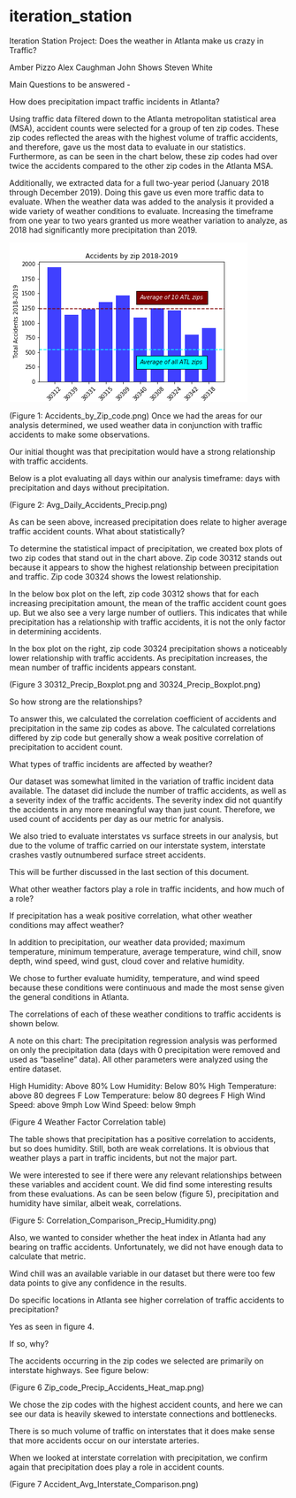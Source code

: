 # iteration_station

Iteration Station Project:
Does the weather in Atlanta make us crazy in Traffic?

Amber Pizzo
Alex Caughman
John Shows
Steven White

Main Questions to be answered -

How does precipitation impact traffic incidents in Atlanta?

Using traffic data filtered down to the Atlanta metropolitan statistical area (MSA), accident counts were selected for a group of ten zip codes.  These zip codes reflected the areas with the highest volume of traffic accidents, and therefore, gave us the most data to evaluate in our statistics. Furthermore, as can be seen in the chart below, these zip codes had over twice the accidents compared to the other zip codes in the Atlanta MSA.

Additionally, we extracted data for a full two-year period (January 2018 through December 2019).  Doing this gave us even more traffic data to evaluate.  When the weather data was added to the analysis it provided a wide variety of weather conditions to evaluate. Increasing the timeframe from one year to two years granted us more weather variation to analyze, as 2018 had significantly more precipitation than 2019. 


![alt text](https://github.com/alexcaughman/iteration_station/blob/master/Images/Accidents_by_Zip_code.png)

(Figure 1:  Accidents_by_Zip_code.png)
Once we had the areas for our analysis determined, we used weather data in conjunction with traffic accidents to make some observations.  

Our initial thought was that precipitation would have a strong relationship with traffic accidents.

Below is a plot evaluating all days within our analysis timeframe: days with precipitation and days without precipitation. 

(Figure 2: Avg_Daily_Accidents_Precip.png)



As can be seen above, increased precipitation does relate to higher average traffic accident counts.  What about statistically? 

To determine the statistical impact of precipitation, we created box plots of two zip codes that stand out in the chart above.  Zip code 30312 stands out because it appears to show the highest relationship between precipitation and traffic.  Zip code 30324 shows the lowest relationship.

In the below box plot on the left, zip code 30312 shows that for each increasing precipitation amount, the mean of the traffic accident count goes up.  But we also see a very large number of outliers.  This indicates that while precipitation has a relationship with traffic accidents, it is not the only factor in determining accidents.  

In the box plot on the right, zip code 30324 precipitation shows a noticeably lower relationship with traffic accidents. As precipitation increases, the mean number of traffic incidents appears constant.


(Figure 3 30312_Precip_Boxplot.png and 30324_Precip_Boxplot.png)




So how strong are the relationships?

To answer this, we calculated the correlation coefficient of accidents and precipitation in the same zip codes as above.  The calculated correlations differed by zip code but generally show a weak positive correlation of precipitation to accident count.



What types of traffic incidents are affected by weather?

Our dataset was somewhat limited in the variation of traffic incident data available.  The dataset did include the number of traffic accidents, as well as a severity index of the traffic accidents.  The severity index did not quantify the accidents in any more meaningful way than just count.  Therefore, we used count of accidents per day as our metric for analysis.

We also tried to evaluate interstates vs surface streets in our analysis, but due to the volume of traffic carried on our interstate system, interstate crashes vastly outnumbered surface street accidents.

This will be further discussed in the last section of this document.

What other weather factors play a role in traffic incidents, and how much of a role?

If precipitation has a weak positive correlation, what other weather conditions may affect weather?

In addition to precipitation, our weather data provided; maximum temperature, minimum temperature, average temperature, wind chill, snow depth, wind speed, wind gust, cloud cover and relative humidity.  

We chose to further evaluate humidity, temperature, and wind speed because these conditions were continuous and made the most sense given the general conditions in Atlanta.

The correlations of each of these weather conditions to traffic accidents is shown below.

A note on this chart: The precipitation regression analysis was performed on only the precipitation data (days with 0 precipitation were removed and used as “baseline” data). All other parameters were analyzed using the entire dataset.

High Humidity: Above 80%
Low Humidity: Below 80%
High Temperature: above 80 degrees F
Low Temperature: below 80 degrees F
High Wind Speed: above 9mph
Low Wind Speed: below 9mph

(Figure 4 Weather Factor Correlation table)




The table shows that precipitation has a positive correlation to accidents, but so does humidity.  Still, both are weak correlations.  It is obvious that weather plays a part in traffic incidents, but not the major part.

We were interested to see if there were any relevant relationships between these variables and accident count.  We did find some interesting results from these evaluations.  As can be seen below (figure 5), precipitation and humidity have similar, albeit weak, correlations.  

(Figure 5: Correlation_Comparison_Precip_Humidity.png)


Also, we wanted to consider whether the heat index in Atlanta had any bearing on traffic accidents.  Unfortunately, we did not have enough data to calculate that metric.

Wind chill was an available variable in our dataset but there were too few data points to give any confidence in the results.


Do specific locations in Atlanta see higher correlation of traffic accidents to precipitation? 

Yes as seen in figure 4.

If so, why?

The accidents occurring in the zip codes we selected are primarily on interstate highways.  See figure below:



(Figure 6 Zip_code_Precip_Accidents_Heat_map.png)



We chose the zip codes with the highest accident counts, and here we can see our data is heavily skewed to interstate connections and bottlenecks.

There is so much volume of traffic on interstates that it does make sense that more accidents occur on our interstate arteries. 

When we looked at interstate correlation with precipitation, we confirm again that precipitation does play a role in accident counts.

(Figure 7 Accident_Avg_Interstate_Comparison.png)


